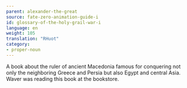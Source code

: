 ```yaml
---
parent: alexander-the-great
source: fate-zero-animation-guide-i
id: glossary-of-the-holy-grail-war-i
language: en
weight: 105
translation: "RHuot"
category:
- proper-noun
---
```


A book about the ruler of ancient Macedonia famous for conquering not only the neighboring Greece and Persia but also Egypt and central Asia. Waver was reading this book at the bookstore.
